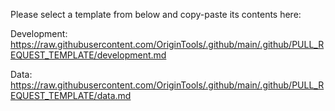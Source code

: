 Please select a template from below and copy-paste its contents here:

Development:
https://raw.githubusercontent.com/OriginTools/.github/main/.github/PULL_REQUEST_TEMPLATE/development.md

Data:
https://raw.githubusercontent.com/OriginTools/.github/main/.github/PULL_REQUEST_TEMPLATE/data.md

